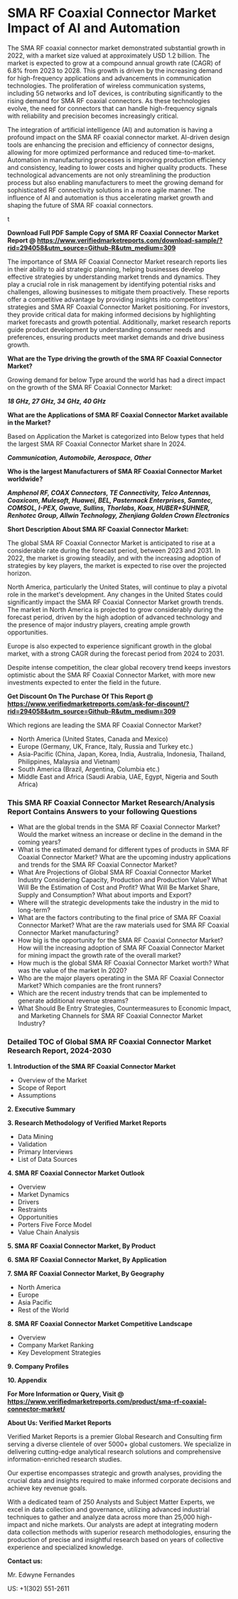 <meta name="title" content="Global SMA RF Coaxial Connector Market Impact of AI and Automation"><meta name="description" content="The SMA RF coaxial connector market demonstrated substantial growth in 2022, with a market size valued at approximately USD 1.2 billion. The market is expected to grow"><meta name="title" content="SMA RF Coaxial Connector Market Size, Share, Scope, Trends, Growth, Opportunities, Analysis, Forecast"><h1>SMA RF Coaxial Connector Market Impact of AI and Automation</h1><p>The SMA RF coaxial connector market demonstrated substantial growth in 2022, with a market size valued at approximately USD 1.2 billion. The market is expected to grow at a compound annual growth rate (CAGR) of 6.8% from 2023 to 2028. This growth is driven by the increasing demand for high-frequency applications and advancements in communication technologies. The proliferation of wireless communication systems, including 5G networks and IoT devices, is contributing significantly to the rising demand for SMA RF coaxial connectors. As these technologies evolve, the need for connectors that can handle high-frequency signals with reliability and precision becomes increasingly critical.</p><p>The integration of artificial intelligence (AI) and automation is having a profound impact on the SMA RF coaxial connector market. AI-driven design tools are enhancing the precision and efficiency of connector designs, allowing for more optimized performance and reduced time-to-market. Automation in manufacturing processes is improving production efficiency and consistency, leading to lower costs and higher quality products. These technological advancements are not only streamlining the production process but also enabling manufacturers to meet the growing demand for sophisticated RF connectivity solutions in a more agile manner. The influence of AI and automation is thus accelerating market growth and shaping the future of SMA RF coaxial connectors.</p>t</p><p id="" class=""><strong>Download Full PDF Sample Copy of SMA RF Coaxial Connector Market Report @ <a href="https://www.verifiedmarketreports.com/download-sample/?rid=294058&utm_source=Github-R&utm_medium=309" target="_blank">https://www.verifiedmarketreports.com/download-sample/?rid=294058&utm_source=Github-R&utm_medium=309</a></strong></p><p>The importance of&nbsp;SMA RF Coaxial Connector Market research reports lies in their ability to aid strategic planning, helping businesses develop effective strategies by understanding market trends and dynamics. They play a crucial role in risk management by identifying potential risks and challenges, allowing businesses to mitigate them proactively. These reports offer a competitive advantage by providing insights into competitors' strategies and SMA RF Coaxial Connector Market positioning. For investors, they provide critical data for making informed decisions by highlighting market forecasts and growth potential. Additionally, market research reports guide product development by understanding consumer needs and preferences, ensuring products meet market demands and drive business growth.</p><p><strong>What are the&nbsp;Type driving the growth of the SMA RF Coaxial Connector Market?</strong></p><p id="" class="">Growing demand for below Type around the world has had a direct impact on the growth of the SMA RF Coaxial Connector Market:</p><em><strong>18 GHz, 27 GHz, 34 GHz, 40 GHz</strong></em></p><strong>What are the&nbsp;Applications&nbsp;of SMA RF Coaxial Connector Market available in the Market?</strong></p><p id="" class="">Based on Application the Market is categorized into Below types that held the largest SMA RF Coaxial Connector Market share In 2024.</p><em><strong>Communication, Automobile, Aerospace, Other</strong></em></p><strong>Who is the largest Manufacturers of SMA RF Coaxial Connector Market worldwide?</strong></p><p><em><strong>Amphenol RF, COAX Connectors, TE Connectivity, Telco Antennas, Coaxicom, Mulesoft, Huawei, BEL, Pasternack Enterprises, Samtec, COMSOL, I-PEX, Gwave, Sullins, Thorlabs, Koax, HUBER+SUHNER, Renhotec Group, Allwin Technology, Zhenjiang Golden Crown Electronics</strong></em></p><p id="" class=""><strong>Short Description About SMA RF Coaxial Connector Market:</strong></p><p>The global SMA RF Coaxial Connector Market is anticipated to rise at a considerable rate during the forecast period, between 2023 and 2031. In 2022, the market is growing steadily, and with the increasing adoption of strategies by key players, the market is expected to rise over the projected horizon.</p><p>North America, particularly the United States, will continue to play a pivotal role in the market's development. Any changes in the United States could significantly impact the SMA RF Coaxial Connector Market growth trends. The market in North America is projected to grow considerably during the forecast period, driven by the high adoption of advanced technology and the presence of major industry players, creating ample growth opportunities.</p><p>Europe is also expected to experience significant growth in the global market, with a strong CAGR during the forecast period from 2024 to 2031.</p><p>Despite intense competition, the clear global recovery trend keeps investors optimistic about the SMA RF Coaxial Connector Market, with more new investments expected to enter the field in the future.</p><p id="" class=""><strong>Get Discount On The Purchase Of This Report @ <a href="https://www.verifiedmarketreports.com/ask-for-discount/?rid=294058&utm_source=Github-R&utm_medium=309" target="_blank">https://www.verifiedmarketreports.com/ask-for-discount/?rid=294058&utm_source=Github-R&utm_medium=309</a></strong></p>Which regions are leading the SMA RF Coaxial Connector Market?</p><ul><li>North America (United States, Canada and Mexico)</li><li>Europe (Germany, UK, France, Italy, Russia and Turkey etc.)</li><li>Asia-Pacific (China, Japan, Korea, India, Australia, Indonesia, Thailand, Philippines, Malaysia and Vietnam)</li><li>South America (Brazil, Argentina, Columbia etc.)</li><li>Middle East and Africa (Saudi Arabia, UAE, Egypt, Nigeria and South Africa)</li></ul><h3 id="" class="">This SMA RF Coaxial Connector Market Research/Analysis Report Contains Answers to your following Questions</h3><ul><li>What are the global trends in the SMA RF Coaxial Connector Market? Would the market witness an increase or decline in the demand in the coming years?</li><li>What is the estimated demand for different types of products in SMA RF Coaxial Connector Market? What are the upcoming industry applications and trends for the SMA RF Coaxial Connector Market?</li><li>What Are Projections of Global SMA RF Coaxial Connector Market Industry Considering Capacity, Production and Production Value? What Will Be the Estimation of Cost and Profit? What Will Be Market Share, Supply and Consumption? What about imports and Export?</li><li>Where will the strategic developments take the industry in the mid to long-term?</li><li>What are the factors contributing to the final price of SMA RF Coaxial Connector Market? What are the raw materials used for SMA RF Coaxial Connector Market manufacturing?</li><li>How big is the opportunity for the SMA RF Coaxial Connector Market? How will the increasing adoption of SMA RF Coaxial Connector Market for mining impact the growth rate of the overall market?</li><li>How much is the global SMA RF Coaxial Connector Market worth? What was the value of the market In 2020?</li><li>Who are the major players operating in the SMA RF Coaxial Connector Market? Which companies are the front runners?</li><li>Which are the recent industry trends that can be implemented to generate additional revenue streams?</li><li>What Should Be Entry Strategies, Countermeasures to Economic Impact, and Marketing Channels for SMA RF Coaxial Connector Market Industry?</li></ul><h3 id="" class="">Detailed TOC of Global SMA RF Coaxial Connector Market Research Report, 2024-2030</h3><p id="" class=""><strong>1. Introduction of the SMA RF Coaxial Connector Market</strong></p><ul><li>Overview of the Market</li><li>Scope of Report</li><li>Assumptions</li></ul><p id="" class=""><strong>2. Executive Summary</strong></p><p id="" class=""><strong>3. Research Methodology of Verified Market Reports</strong></p><ul><li>Data Mining</li><li>Validation</li><li>Primary Interviews</li><li>List of Data Sources</li></ul><p id="" class=""><strong>4. SMA RF Coaxial Connector Market Outlook</strong></p><ul><li>Overview</li><li>Market Dynamics</li><li>Drivers</li><li>Restraints</li><li>Opportunities</li><li>Porters Five Force Model</li><li>Value Chain Analysis</li></ul><p id="" class=""><strong>5. SMA RF Coaxial Connector Market, By Product</strong></p><p id="" class=""><strong>6. SMA RF Coaxial Connector Market, By Application</strong></p><p id="" class=""><strong>7. SMA RF Coaxial Connector Market, By Geography</strong></p><ul><li>North America</li><li>Europe</li><li>Asia Pacific</li><li>Rest of the World</li></ul><p id="" class=""><strong>8. SMA RF Coaxial Connector Market Competitive Landscape</strong></p><ul><li>Overview</li><li>Company Market Ranking</li><li>Key Development Strategies</li></ul><p id="" class=""><strong>9. Company Profiles</strong></p><p id="" class=""><strong>10. Appendix</strong></p><p id="" class=""><strong>For More Information or Query, Visit @ <a href="https://www.verifiedmarketreports.com/product/sma-rf-coaxial-connector-market/" target="_blank">https://www.verifiedmarketreports.com/product/sma-rf-coaxial-connector-market/</a></strong></p><p id="" class=""><strong>About Us: Verified Market Reports</strong></p><p id="" class="">Verified Market Reports is a premier Global Research and Consulting firm serving a diverse clientele of over 5000+ global customers. We specialize in delivering cutting-edge analytical research solutions and comprehensive information-enriched research studies.</p><p id="" class="">Our expertise encompasses strategic and growth analyses, providing the crucial data and insights required to make informed corporate decisions and achieve key revenue goals.</p><p id="" class="">With a dedicated team of 250 Analysts and Subject Matter Experts, we excel in data collection and governance, utilizing advanced industrial techniques to gather and analyze data across more than 25,000 high-impact and niche markets. Our analysts are adept at integrating modern data collection methods with superior research methodologies, ensuring the production of precise and insightful research based on years of collective experience and specialized knowledge.</p><p id="" class=""><strong>Contact us:</strong></p><p id="" class="">Mr. Edwyne Fernandes</p><p id="" class="">US: +1(302) 551-2611</p>